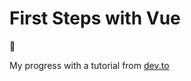 # First Steps with Vue
 :rocket:

 My progress with a tutorial from [dev.to](https://dev.to/aspittel/a-complete-beginners-guide-to-vue-422n)